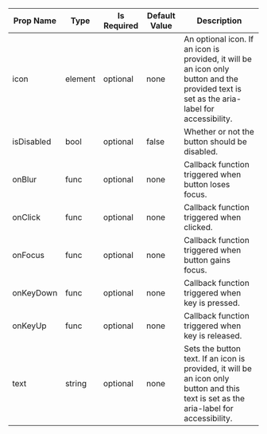 <table><thead><tr><th>Prop Name</th><th>Type</th><th>Is Required</th><th>Default Value</th><th>Description</th></tr></thead><tbody><tr><td>icon</td><td>element</td><td>optional</td><td>none</td><td>An optional icon. If an icon is provided, it will be an icon only button and the provided text is set as the aria-label for accessibility.</td></tr><tr><td>isDisabled</td><td>bool</td><td>optional</td><td>false</td><td>Whether or not the button should be disabled.</td></tr><tr><td>onBlur</td><td>func</td><td>optional</td><td>none</td><td>Callback function triggered when button loses focus.</td></tr><tr><td>onClick</td><td>func</td><td>optional</td><td>none</td><td>Callback function triggered when clicked.</td></tr><tr><td>onFocus</td><td>func</td><td>optional</td><td>none</td><td>Callback function triggered when button gains focus.</td></tr><tr><td>onKeyDown</td><td>func</td><td>optional</td><td>none</td><td>Callback function triggered when key is pressed.</td></tr><tr><td>onKeyUp</td><td>func</td><td>optional</td><td>none</td><td>Callback function triggered when key is released.</td></tr><tr><td>text</td><td>string</td><td>optional</td><td>none</td><td>Sets the button text. If an icon is provided, it will be an icon only button and this text is set as the aria-label for accessibility.</td></tr></tbody><table>